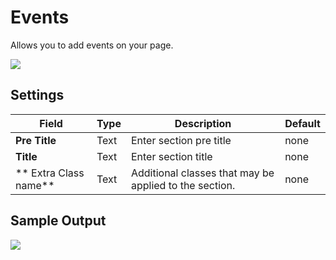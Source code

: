 # Events

Allows you to add events on your page.

![](http://transvelo.github.io/docs/pizzaro/images/kc-events-setting.png)

## Settings

| Field | Type | Description | Default
| -- | -- | -- | -- |
| **Pre Title** | Text | Enter section pre title | none
| **Title** | Text | Enter section title | none
| ** Extra Class name** | Text | Additional classes that may be applied to the section. | none


## Sample Output

![](http://transvelo.github.io/docs/pizzaro/images/kc-events-output.png)
